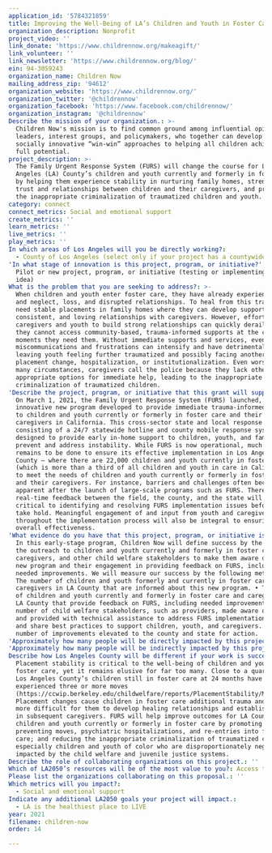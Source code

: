 ```yaml
---
application_id: '5784321859'
title: Improving the Well-Being of LA’s Children and Youth in Foster Care
organization_description: Nonprofit
project_video: ''
link_donate: 'https://www.childrennow.org/makeagift/'
link_volunteer: ''
link_newsletter: 'https://www.childrennow.org/blog/'
ein: 94-3059243
organization_name: Children Now
mailing_address_zip: '94612'
organization_website: 'https://www.childrennow.org/'
organization_twitter: '@childrennow'
organization_facebook: 'https://www.facebook.com/childrennow/'
organization_instagram: '@childrennow'
Describe the mission of your organization.: >-
  Children Now's mission is to find common ground among influential opinion
  leaders, interest groups, and policymakers, who together can develop and drive
  socially innovative “win-win” approaches to helping all children achieve their
  full potential.
project_description: >-
  The Family Urgent Response System (FURS) will change the course for Los
  Angeles (LA) County’s children and youth currently and formerly in foster care
  by helping them experience stability in nurturing family homes, strengthening
  trust and relationships between children and their caregivers, and preventing
  the inappropriate criminalization of traumatized children and youth.
category: connect
connect_metrics: Social and emotional support
create_metrics: ''
learn_metrics: ''
live_metrics: ''
play_metrics: ''
In which areas of Los Angeles will you be directly working?:
  - County of Los Angeles (select only if your project has a countywide benefit)
'In what stage of innovation is this project, program, or initiative?': >-
  Pilot or new project, program, or initiative (testing or implementing a new
  idea)
What is the problem that you are seeking to address?: >-
  When children and youth enter foster care, they have already experienced abuse
  and neglect, loss, and disrupted relationships. To heal from this trauma, they
  need stable placements in family homes where they can develop supportive,
  consistent, and loving relationships with caregivers. However, efforts by
  caregivers and youth to build strong relationships can quickly derail when
  they cannot access community-based, trauma-informed supports at the critical
  moments they need them. Without immediate supports and services, even minor
  miscommunications and frustrations can intensify and have detrimental results,
  leaving youth feeling further traumatized and possibly facing another
  placement change, hospitalization, or institutionalization. Even worse, in
  many circumstances, caregivers call the police because they lack other, more
  appropriate options for immediate help, leading to the inappropriate
  criminalization of traumatized children.
'Describe the project, program, or initiative that this grant will support to address the problem identified.': >-
  On March 1, 2021, the Family Urgent Response System (FURS) launched, an
  innovative new program developed to provide immediate trauma-informed support
  to children and youth currently or formerly in foster care and their
  caregivers in California. This cross-sector state and local response system,
  consisting of a 24/7 statewide hotline and county mobile response systems, is
  designed to provide early in-home support to children, youth, and families to
  prevent and address instability. While FURS is now operational, much work
  remains to be done to ensure its effective implementation in Los Angeles
  County – where there are 22,000 children and youth currently in foster care
  (which is more than a third of all children and youth in care in California) –
  to meet the needs of children and youth currently or formerly in foster care
  and their caregivers. For instance, barriers and challenges often become
  apparent after the launch of large-scale programs such as FURS. Therefore,
  real-time feedback between the field, the county, and the state will be
  critical to identifying and resolving FURS implementation issues before they
  take hold. Meaningful engagement of and input from youth and caregivers
  throughout the implementation process will also be integral to ensuring FURS’
  overall effectiveness.
'What evidence do you have that this project, program, or initiative is or will be successful, and how will you define and measure success?': >-
  In this early-stage program, Children Now will define success by the extent of
  the outreach to children and youth currently and formerly in foster care,
  caregivers, and other child welfare stakeholders to make them aware of this
  new program and their engagement in providing feedback on FURS, including
  needed improvements. We will measure our success by the following metrics: •
  The number of children and youth formerly and currently in foster care and
  caregivers in LA County that are informed about this new program. • The number
  of children and youth currently and formerly in foster care and caregivers in
  LA County that provide feedback on FURS, including needed improvements. • The
  number of child welfare stakeholders, such as providers, made aware of FURS
  and provided with technical assistance to address FURS implementation issues
  and share best practices to support children, youth, and caregivers. • The
  number of improvements elevated to the county and state for action.
'Approximately how many people will be directly impacted by this project, program, or initiative?': '50'
'Approximately how many people will be indirectly impacted by this project, program, or initiative?': '21000'
Describe how Los Angeles County will be different if your work is successful.: >-
  Placement stability is critical to the well-being of children and youth in
  foster care, yet it remains elusive for far too many. Close to a quarter of
  Los Angeles County’s children still in foster care at 24 months have
  experienced three or more moves
  (https://ccwip.berkeley.edu/childwelfare/reports/PlacementStability/MTMG/r/fcp/s).
  Placement changes cause children in foster care additional trauma and make it
  more difficult for them to develop healing relationships and establish trust
  in subsequent caregivers. FURS will help improve outcomes for LA County’s
  children and youth currently or formerly in foster care by promoting healing;
  preventing moves, psychiatric hospitalizations, and re-entries into foster
  care; and reducing the inappropriate criminalization of traumatized children,
  especially children and youth of color who are disproportionately negatively
  impacted by the child welfare and juvenile justice systems.
Describe the role of collaborating organizations on this project.: ''
Which of LA2050’s resources will be of the most value to you?: Access to the LA2050 community
Please list the organizations collaborating on this proposal.: ''
Which metrics will you impact?:
  - Social and emotional support
Indicate any additional LA2050 goals your project will impact.:
  - LA is the healthiest place to LIVE
year: 2021
filename: children-now
order: 14

---
```

